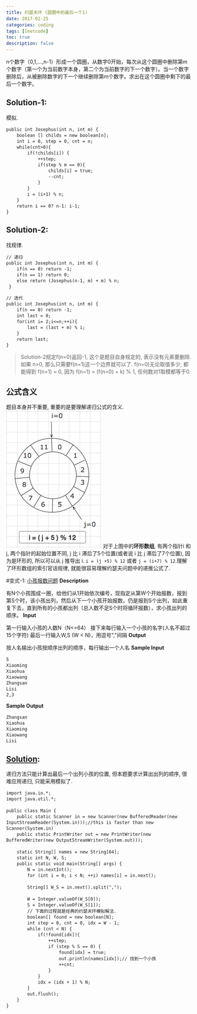 ```yaml
---
title: 约瑟夫环 (圆圈中的最后一个1)
date: 2017-02-25
categories: coding
tags: [leetcode]
toc: true
description: false
---
```


n个数字（0,1,…,n-1）形成一个圆圈，从数字0开始，每次从这个圆圈中删除第m个数字（第一个为当前数字本身，第二个为当前数字的下一个数字）。当一个数字删除后，从被删除数字的下一个继续删除第m个数字。求出在这个圆圈中剩下的最后一个数字。
<!--more-->

## Solution-1:
模拟.
```
public int Josephus(int n, int m) {
    boolean [] childs = new boolean[n];
    int i = 0, step = 0, cnt = n;
    while(cnt>0){
        if(!childs[i]) {
            ++step;
            if(step % m == 0){
                childs[i] = true;
                --cnt;
            }
        }
        i = (i+1) % n;
    }
    return i == 0? n-1: i-1;
}
```

## Solution-2:
找规律.
```
// 递归
public int Josephus(int n, int m) {
    if(n == 0) return -1;
    if(n == 1) return 0;
    else return (Josephus(n-1, m) + m) % n;
 }
```
```
// 迭代
public int Josephus(int n, int m) {
    if(n == 0) return -1;
    int last = 0;
    for(int i= 2;i<=n;++i){
        last = (last + m) % i;
    }
    return last;
}
```
> Solution-2规定f(n=0)返回-1, 这个是题目自身规定的, 表示没有元素要删除. 如果 n>0, 那么只需要f(n=1)这一个边界就可以了. f(n=0)无论取值多少, 都能得到 f(n=1) = 0, 因为 f(n=1) = (f(n=0) + k) % 1, 任何数对1取模都等于0.

## 公式含义
题目本身并不重要, 重要的是要理解递归公式的含义.
![](/images/1474776210329_3.png)
对于上图中的**环形数组**, 有两个指针i 和 j, 两个指针的起始位置不同, j 比 i 滞后了5个位置(或者说 i 比 j 滞后了7个位置), 因为是环形的, 所以可以从 j 推导出 i. `i = (j +5) % 12` 或者 `j = (i+7) % 12`.理解了环形数组的索引官话规律, 就能很容易理解约瑟夫问题中的递推公式了.

#变式-1: [小孩报数问题](http://poj.org/problem?id=3750)
**Description**

有N个小孩围成一圈，给他们从1开始依次编号，现指定从第W个开始报数，报到第S个时，该小孩出列，然后从下一个小孩开始报数，仍是报到S个出列，如此重复下去，直到所有的小孩都出列（总人数不足S个时将循环报数），求小孩出列的顺序。
**Input**

第一行输入小孩的人数N（N<=64） 
接下来每行输入一个小孩的名字(人名不超过15个字符) 
最后一行输入W,S (W < N)，用逗号","间隔
**Output**

按人名输出小孩按顺序出列的顺序，每行输出一个人名
**Sample Input**
```
5
Xiaoming
Xiaohua
Xiaowang
Zhangsan
Lisi
2,3
```
**Sample Output**
```
Zhangsan
Xiaohua
Xiaoming
Xiaowang
Lisi
```

## [Solution](http://poj.org/showsource?solution_id=16120886):
递归方法只能计算出最后一个出列小孩的位置, 但本题要求计算出出列的顺序, 很难应用递归, 只能采用模拟了.
```
import java.io.*;
import java.util.*;

public class Main {
    public static Scanner in = new Scanner(new BufferedReader(new InputStreamReader(System.in)));//this is faster than new Scanner(System.in)
    public static PrintWriter out = new PrintWriter(new BufferedWriter(new OutputStreamWriter(System.out)));

    static String[] names = new String[64];
    static int N, W, S;
    public static void main(String[] args) {
        N = in.nextInt();
        for (int i = 0; i < N; ++i) names[i] = in.next();

        String[] W_S = in.next().split(",");

        W = Integer.valueOf(W_S[0]);
        S = Integer.valueOf(W_S[1]);
        // 下面的过程就是经典的约瑟夫环模拟解法.
        boolean[] found = new boolean[N];
        int step = 0, cnt = 0, idx = W - 1;
        while (cnt < N) {
            if(!found[idx]){
                ++step;
                if (step % S == 0) {
                    found[idx] = true;
                    out.println(names[idx]);// 找到一个小孩
                    ++cnt;
                }
            }
            idx = (idx + 1) % N;
        }
        out.flush();
    }
}
```
